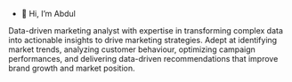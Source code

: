 - 👋 Hi, I’m Abdul

Data-driven marketing analyst with expertise in transforming complex data into actionable insights to drive marketing strategies. Adept at identifying market trends, analyzing customer behaviour, optimizing campaign performances, and delivering data-driven recommendations that improve brand growth and market position.
